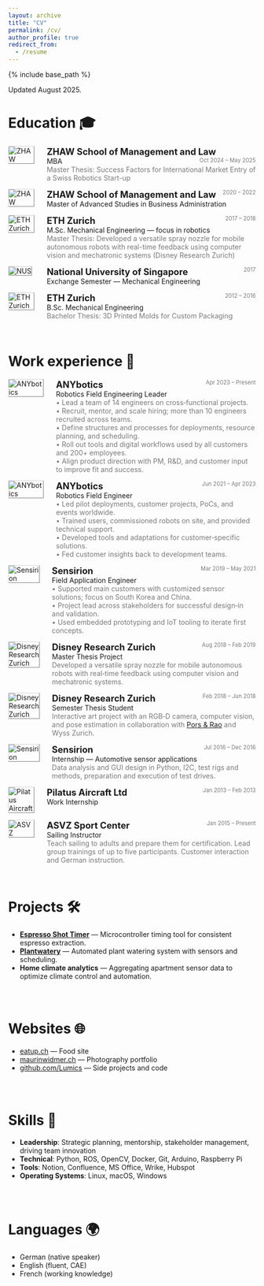 ```yaml
---
layout: archive
title: "CV"
permalink: /cv/
author_profile: true
redirect_from:
  - /resume
---
```


{% include base_path %}

Updated August 2025.

Education 🎓
======

<!-- MBA ZHAW -->
<div style="display:flex;">
  <div style="flex:0.5; padding-right:5%">
    <img src="{{ site.url }}/images/resume/zhaw.png" alt="ZHAW" style="align:left; border: 1px solid #d3d3d3; border-style: outset;">
  </div>
  <div style="flex:4;">
    <p style="margin:0px">
      <b style="font-size: 130%;">ZHAW School of Management and Law</b>
      <span style="float:right; font-size:80%; color:#7a7a7a;">Oct 2024 – May 2025</span>
    </p>
    MBA
    <div style="color:#7a7a7a">Master Thesis: Success Factors for International Market Entry of a Swiss Robotics Start-up</div>
  </div>
</div>
<hr style="height:1em; margin:0em; visibility:hidden;" />

<!-- MAS ZHAW -->
<div style="display:flex;">
  <div style="flex:0.5; padding-right:5%">
    <img src="{{ site.url }}/images/resume/zhaw.png" alt="ZHAW" style="align:left; border: 1px solid #d3d3d3; border-style: outset;">
  </div>
  <div style="flex:4;">
    <p style="margin:0px">
      <b style="font-size: 130%;">ZHAW School of Management and Law</b>
      <span style="float:right; font-size:80%; color:#7a7a7a;">2020 – 2022</span>
    </p>
    Master of Advanced Studies in Business Administration
  </div>
</div>
<hr style="height:1em; margin:0em; visibility:hidden;" />

<div style="display:flex;">
  <div style="flex:0.5; padding-right:5%">
    <img src="{{ site.url }}/images/resume/eth.png" alt="ETH Zurich" style="align:left; border: 1px solid #d3d3d3; border-style: outset;">
  </div>
  <div style="flex:4;">
    <p style="margin:0px">
      <b style="font-size: 130%;">ETH Zurich</b>
      <span style="float:right; font-size:80%; color:#7a7a7a;">2017 – 2018</span>
    </p>
    M.Sc. Mechanical Engineering — focus in robotics
    <div style="color:#7a7a7a">Master Thesis: Developed a versatile spray nozzle for mobile autonomous robots with real-time feedback using computer vision and mechatronic systems (Disney Research Zurich)</div>
  </div>
</div>
<hr style="height:1em; margin:0em; visibility:hidden;" />

<!-- NUS Exchange -->
<div style="display:flex;">
  <div style="flex:0.5; padding-right:5%">
    <img src="{{ site.url }}/images/resume/nus.png" alt="NUS" style="align:left; border: 1px solid #d3d3d3; border-style: outset;">
  </div>
  <div style="flex:4;">
    <p style="margin:0px">
      <b style="font-size: 130%;">National University of Singapore</b>
      <span style="float:right; font-size:80%; color:#7a7a7a;">2017</span>
    </p>
    Exchange Semester — Mechanical Engineering
  </div>
</div>
<hr style="height:1em; margin:0em; visibility:hidden;" />

<!-- ETH BSc -->
<div style="display:flex;">
  <div style="flex:0.5; padding-right:5%">
    <img src="{{ site.url }}/images/resume/eth.png" alt="ETH Zurich" style="align:left; border: 1px solid #d3d3d3; border-style: outset;">
  </div>
  <div style="flex:4;">
    <p style="margin:0px">
      <b style="font-size: 130%;">ETH Zurich</b>
      <span style="float:right; font-size:80%; color:#7a7a7a;">2012 – 2016</span>
    </p>
    B.Sc. Mechanical Engineering
    <div style="color:#7a7a7a">Bachelor Thesis: 3D Printed Molds for Custom Packaging</div>
  </div>
</div>

<hr style="height:2em; margin:0em; visibility:hidden;" />

Work experience 💼
======

<!-- ANYbotics Leader -->
<div style="display:flex;">
  <div style="flex:0.5; padding-right:5%">
    <img src="{{ site.url }}/images/resume/anybotics.png" alt="ANYbotics" style="align:left; border: 1px solid #d3d3d3; border-style: outset;">
  </div>
  <div style="flex:4;">
    <p style="margin:0px">
      <b style="font-size: 130%;">ANYbotics</b>
      <span style="float:right; font-size:80%; color:#7a7a7a;">Apr 2023 – Present</span>
    </p>
    Robotics Field Engineering Leader
    <div style="color:#7a7a7a">
      • Lead a team of 14 engineers on cross‑functional projects. <br/>
      • Recruit, mentor, and scale hiring; more than 10 engineers recruited across teams. <br/>
      • Define structures and processes for deployments, resource planning, and scheduling. <br/>
      • Roll out tools and digital workflows used by all customers and 200+ employees. <br/>
      • Align product direction with PM, R&D, and customer input to improve fit and success.
    </div>
  </div>
</div>
<hr style="height:1em; margin:0em; visibility:hidden;" />

<!-- ANYbotics FE -->
<div style="display:flex;">
  <div style="flex:0.5; padding-right:5%">
    <img src="{{ site.url }}/images/resume/anybotics.png" alt="ANYbotics" style="align:left; border: 1px solid #d3d3d3; border-style: outset;">
  </div>
  <div style="flex:4;">
    <p style="margin:0px">
      <b style="font-size: 130%;">ANYbotics</b>
      <span style="float:right; font-size:80%; color:#7a7a7a;">Jun 2021 – Apr 2023</span>
    </p>
    Robotics Field Engineer
    <div style="color:#7a7a7a">
      • Led pilot deployments, customer projects, PoCs, and events worldwide. <br/>
      • Trained users, commissioned robots on site, and provided technical support. <br/>
      • Developed tools and adaptations for customer‑specific solutions. <br/>
      • Fed customer insights back to development teams.
    </div>
  </div>
</div>
<hr style="height:1em; margin:0em; visibility:hidden;" />

<!-- Sensirion FAE -->
<div style="display:flex;">
  <div style="flex:0.5; padding-right:5%">
    <img src="{{ site.url }}/images/resume/sensirion.png" alt="Sensirion" style="align:left; border: 1px solid #d3d3d3; border-style: outset;">
  </div>
  <div style="flex:4;">
    <p style="margin:0px">
      <b style="font-size: 130%;">Sensirion</b>
      <span style="float:right; font-size:80%; color:#7a7a7a;">Mar 2019 – May 2021</span>
    </p>
    Field Application Engineer
    <div style="color:#7a7a7a">
      • Supported main customers with customized sensor solutions; focus on South Korea and China. <br/>
      • Project lead across stakeholders for successful design‑in and validation. <br/>
      • Used embedded prototyping and IoT tooling to iterate first concepts.
    </div>
  </div>
</div>
<hr style="height:1em; margin:0em; visibility:hidden;" />

<!-- Disney Master Thesis -->
<div style="display:flex;">
  <div style="flex:0.5; padding-right:5%">
    <img src="{{ site.url }}/images/resume/disney.png" alt="Disney Research Zurich" style="align:left; border: 1px solid #d3d3d3; border-style: outset;">
  </div>
  <div style="flex:4;">
    <p style="margin:0px">
      <b style="font-size: 130%;">Disney Research Zurich</b>
      <span style="float:right; font-size:80%; color:#7a7a7a;">Aug 2018 – Feb 2019</span>
    </p>
    Master Thesis Project
    <div style="color:#7a7a7a">
      Developed a versatile spray nozzle for mobile autonomous robots with real‑time feedback using computer vision and mechatronic systems.
    </div>
  </div>
</div>
<hr style="height:1em; margin:0em; visibility:hidden;" />

<!-- Disney Semester Thesis -->
<div style="display:flex;">
  <div style="flex:0.5; padding-right:5%">
    <img src="{{ site.url }}/images/resume/disney.png" alt="Disney Research Zurich" style="align:left; border: 1px solid #d3d3d3; border-style: outset;">
  </div>
  <div style="flex:4;">
    <p style="margin:0px">
      <b style="font-size: 130%;">Disney Research Zurich</b>
      <span style="float:right; font-size:80%; color:#7a7a7a;">Feb 2018 – Jun 2018</span>
    </p>
    Semester Thesis Student
    <div style="color:#7a7a7a">
      Interactive art project with an RGB‑D camera, computer vision, and pose estimation in collaboration with <a href="https://www.porsandrao.com/">Pors & Rao</a> and Wyss Zurich.
    </div>
  </div>
</div>
<hr style="height:1em; margin:0em; visibility:hidden;" />

<!-- Sensirion Internship -->
<div style="display:flex;">
  <div style="flex:0.5; padding-right:5%">
    <img src="{{ site.url }}/images/resume/sensirion.png" alt="Sensirion" style="align:left; border: 1px solid #d3d3d3; border-style: outset;">
  </div>
  <div style="flex:4;">
    <p style="margin:0px">
      <b style="font-size: 130%;">Sensirion</b>
      <span style="float:right; font-size:80%; color:#7a7a7a;">Jul 2016 – Dec 2016</span>
    </p>
    Internship — Automotive sensor applications
    <div style="color:#7a7a7a">
      Data analysis and GUI design in Python, I2C, test rigs and methods, preparation and execution of test drives.
    </div>
  </div>
</div>
<hr style="height:1em; margin:0em; visibility:hidden;" />

<!-- Pilatus Internship -->
<div style="display:flex;">
  <div style="flex:0.5; padding-right:5%">
    <img src="{{ site.url }}/images/resume/pilatus.png" alt="Pilatus Aircraft" style="align:left; border: 1px solid #d3d3d3; border-style: outset;">
  </div>
  <div style="flex:4;">
    <p style="margin:0px">
      <b style="font-size: 130%;">Pilatus Aircraft Ltd</b>
      <span style="float:right; font-size:80%; color:#7a7a7a;">Jan 2013 – Feb 2013</span>
    </p>
    Work Internship
  </div>
</div>
<hr style="height:1em; margin:0em; visibility:hidden;" />

<!-- ASVZ Sailing Instructor -->
<div style="display:flex;">
  <div style="flex:0.5; padding-right:5%">
    <img src="{{ site.url }}/images/resume/asvz.png" alt="ASVZ" style="align:left; border: 1px solid #d3d3d3; border-style: outset;">
  </div>
  <div style="flex:4;">
    <p style="margin:0px">
      <b style="font-size: 130%;">ASVZ Sport Center</b>
      <span style="float:right; font-size:80%; color:#7a7a7a;">Jan 2015 – Present</span>
    </p>
    Sailing Instructor
    <div style="color:#7a7a7a">
      Teach sailing to adults and prepare them for certification. Lead group trainings of up to five participants. Customer interaction and German instruction.
    </div>
  </div>
</div>

<hr style="height:2em; margin:0em; visibility:hidden;" />

Projects 🛠️
======
<ul>
  <li>
    <b><a href="https://github.com/Lumics/EspressiShotTimer">Espresso Shot Timer</a></b> — Microcontroller timing tool for consistent espresso extraction.
  </li>
  <li>
    <b><a href="https://github.com/Lumics/Plantwatery">Plantwatery</a></b> — Automated plant watering system with sensors and scheduling.
  </li>
  <li>
    <b>Home climate analytics</b> — Aggregating apartment sensor data to optimize climate control and automation.
  </li>
</ul>

<hr style="height:2em; margin:0em; visibility:hidden;" />

Websites 🌐
======
<ul>
  <li><a href="https://eatup.ch">eatup.ch</a> — Food site</li>
  <li><a href="https://maurinwidmer.ch">maurinwidmer.ch</a> — Photography portfolio</li>
  <li><a href="https://github.com/Lumics">github.com/Lumics</a> — Side projects and code</li>
</ul>

<hr style="height:2em; margin:0em; visibility:hidden;" />

Skills 🧰
======
<ul>
  <li><b>Leadership</b>: Strategic planning, mentorship, stakeholder management, driving team innovation</li>
  <li><b>Technical</b>: Python, ROS, OpenCV, Docker, Git, Arduino, Raspberry Pi</li>
  <li><b>Tools</b>: Notion, Confluence, MS Office, Wrike, Hubspot</li>
  <li><b>Operating Systems</b>: Linux, macOS, Windows</li>
</ul>

<hr style="height:2em; margin:0em; visibility:hidden;" />

Languages 🌍
======
<ul>
  <li>German (native speaker)</li>
  <li>English (fluent, CAE)</li>
  <li>French (working knowledge)</li>
</ul>